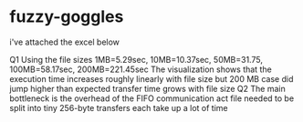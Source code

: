 # fuzzy-goggles
i've attached the excel below 

Q1
Using the file sizes 1MB=5.29sec, 10MB=10.37sec, 50MB=31.75, 100MB=58.17sec, 200MB=221.45sec
The visualization shows that the execution time increases roughly linearly with file size but 200 MB case did jump higher than expected transfer time grows with file size
Q2
The main bottleneck is the overhead of the FIFO communication act file needed to be split into tiny 256-byte transfers each take up a lot of time 
